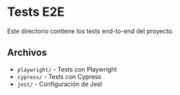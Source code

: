 # Tests E2E

Este directorio contiene los tests end-to-end del proyecto.

## Archivos

- `playwright/` - Tests con Playwright
- `cypress/` - Tests con Cypress
- `jest/` - Configuración de Jest

